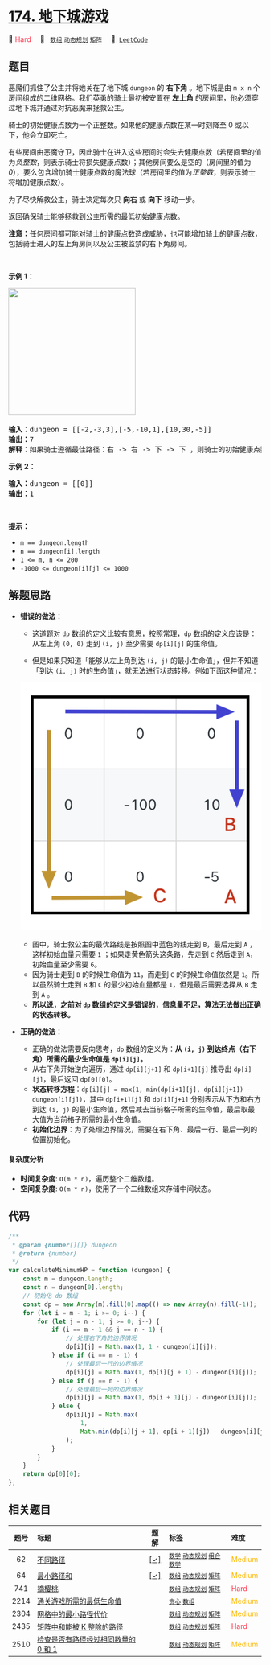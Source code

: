 # [174. 地下城游戏](https://leetcode.com/problems/dungeon-game)

🔴 <font color=#ff334b>Hard</font>&emsp; 🔖&ensp; [`数组`](/tag/array.md) [`动态规划`](/tag/dynamic-programming.md) [`矩阵`](/tag/matrix.md)&emsp; 🔗&ensp;[`LeetCode`](https://leetcode.com/problems/dungeon-game)

## 题目

<style type="text/css">table.dungeon, .dungeon th, .dungeon td {
  border:3px solid black;
}

 .dungeon th, .dungeon td {
    text-align: center;
    height: 70px;
    width: 70px;
}
</style>
<p>恶魔们抓住了公主并将她关在了地下城&nbsp;<code>dungeon</code> 的 <strong>右下角</strong> 。地下城是由 <code>m x n</code> 个房间组成的二维网格。我们英勇的骑士最初被安置在 <strong>左上角</strong> 的房间里，他必须穿过地下城并通过对抗恶魔来拯救公主。</p>

<p>骑士的初始健康点数为一个正整数。如果他的健康点数在某一时刻降至 0 或以下，他会立即死亡。</p>

<p>有些房间由恶魔守卫，因此骑士在进入这些房间时会失去健康点数（若房间里的值为<em>负整数</em>，则表示骑士将损失健康点数）；其他房间要么是空的（房间里的值为 <em>0</em>），要么包含增加骑士健康点数的魔法球（若房间里的值为<em>正整数</em>，则表示骑士将增加健康点数）。</p>

<p>为了尽快解救公主，骑士决定每次只 <strong>向右</strong> 或 <strong>向下</strong> 移动一步。</p>

<p>返回确保骑士能够拯救到公主所需的最低初始健康点数。</p>

<p><strong>注意：</strong>任何房间都可能对骑士的健康点数造成威胁，也可能增加骑士的健康点数，包括骑士进入的左上角房间以及公主被监禁的右下角房间。</p>

<p>&nbsp;</p>

<p><strong class="example">示例 1：</strong></p>
<img alt="" src="https://assets.leetcode.com/uploads/2021/03/13/dungeon-grid-1.jpg" style="width: 253px; height: 253px;" />
<pre>
<strong>输入：</strong>dungeon = [[-2,-3,3],[-5,-10,1],[10,30,-5]]
<strong>输出：</strong>7
<strong>解释：</strong>如果骑士遵循最佳路径：右 -&gt; 右 -&gt; 下 -&gt; 下 ，则骑士的初始健康点数至少为 7 。</pre>

<p><strong class="example">示例 2：</strong></p>

<pre>
<strong>输入：</strong>dungeon = [[0]]
<strong>输出：</strong>1
</pre>

<p>&nbsp;</p>

<p><strong>提示：</strong></p>

<ul>
	<li><code>m == dungeon.length</code></li>
	<li><code>n == dungeon[i].length</code></li>
	<li><code>1 &lt;= m, n &lt;= 200</code></li>
	<li><code>-1000 &lt;= dungeon[i][j] &lt;= 1000</code></li>
</ul>


## 解题思路

- **错误的做法**：

  - 这道题对 `dp` 数组的定义比较有意思，按照常理，`dp` 数组的定义应该是：从左上角 `(0, 0)` 走到 `(i, j)` 至少需要 `dp[i][j]` 的生命值。

  - 但是如果只知道「能够从左上角到达 `(i, j)` 的最小生命值」，但并不知道「到达 `(i, j)` 时的生命值」，就无法进行状态转移。例如下面这种情况：

  ![](../image/174.png)

  - 图中，骑士救公主的最优路线是按照图中蓝色的线走到 `B`，最后走到 `A` ，这样初始血量只需要 `1` ；如果走黄色箭头这条路，先走到 `C` 然后走到 `A`，初始血量至少需要 `6`。
  - 因为骑士走到 `B` 的时候生命值为 `11`，而走到 `C` 的时候生命值依然是 `1`。所以虽然骑士走到 `B` 和 `C` 的最少初始血量都是 `1`，但是最后需要选择从 `B` 走到 `A` 。
  - **所以说，之前对 `dp` 数组的定义是错误的，信息量不足，算法无法做出正确的状态转移。**

- **正确的做法**：

  - 正确的做法需要反向思考，`dp` 数组的定义为：**从 `(i, j)` 到达终点（右下角）所需的最少生命值是 `dp[i][j]`。**
  - 从右下角开始逆向遍历，通过 `dp[i][j+1]` 和 `dp[i+1][j]` 推导出 `dp[i][j]`，最后返回 `dp[0][0]`。
  - **状态转移方程**：`dp[i][j] = max(1, min(dp[i+1][j], dp[i][j+1]) - dungeon[i][j])`，其中 `dp[i+1][j]` 和 `dp[i][j+1]` 分别表示从下方和右方到达 `(i, j)` 的最小生命值，然后减去当前格子所需的生命值，最后取最大值为当前格子所需的最小生命值。
  - **初始化边界**：为了处理边界情况，需要在右下角、最后一行、最后一列的位置初始化。

#### 复杂度分析

- **时间复杂度**: `O(m * n)`，遍历整个二维数组。
- **空间复杂度**: `O(m * n)`，使用了一个二维数组来存储中间状态。

## 代码

```javascript
/**
 * @param {number[][]} dungeon
 * @return {number}
 */
var calculateMinimumHP = function (dungeon) {
	const m = dungeon.length;
	const n = dungeon[0].length;
	// 初始化 dp 数组
	const dp = new Array(m).fill(0).map(() => new Array(n).fill(-1));
	for (let i = m - 1; i >= 0; i--) {
		for (let j = n - 1; j >= 0; j--) {
			if (i == m - 1 && j == n - 1) {
				// 处理右下角的边界情况
				dp[i][j] = Math.max(1, 1 - dungeon[i][j]);
			} else if (i == m - 1) {
				// 处理最后一行的边界情况
				dp[i][j] = Math.max(1, dp[i][j + 1] - dungeon[i][j]);
			} else if (j == n - 1) {
				// 处理最后一列的边界情况
				dp[i][j] = Math.max(1, dp[i + 1][j] - dungeon[i][j]);
			} else {
				dp[i][j] = Math.max(
					1,
					Math.min(dp[i][j + 1], dp[i + 1][j]) - dungeon[i][j]
				);
			}
		}
	}
	return dp[0][0];
};
```

## 相关题目

<!-- prettier-ignore -->
| 题号 | 标题 | 题解 | 标签 | 难度 |
| :------: | :------ | :------: | :------ | :------ |
| 62 | [不同路径](https://leetcode.com/problems/unique-paths) | [[✓]](/problem/0062.md) |  [`数学`](/tag/math.md) [`动态规划`](/tag/dynamic-programming.md) [`组合数学`](/tag/combinatorics.md) | <font color=#ffb800>Medium</font> |
| 64 | [最小路径和](https://leetcode.com/problems/minimum-path-sum) | [[✓]](/problem/0064.md) |  [`数组`](/tag/array.md) [`动态规划`](/tag/dynamic-programming.md) [`矩阵`](/tag/matrix.md) | <font color=#ffb800>Medium</font> |
| 741 | [摘樱桃](https://leetcode.com/problems/cherry-pickup) |  |  [`数组`](/tag/array.md) [`动态规划`](/tag/dynamic-programming.md) [`矩阵`](/tag/matrix.md) | <font color=#ff334b>Hard</font> |
| 2214 | [通关游戏所需的最低生命值](https://leetcode.com/problems/minimum-health-to-beat-game) |  |  [`贪心`](/tag/greedy.md) [`数组`](/tag/array.md) | <font color=#ffb800>Medium</font> |
| 2304 | [网格中的最小路径代价](https://leetcode.com/problems/minimum-path-cost-in-a-grid) |  |  [`数组`](/tag/array.md) [`动态规划`](/tag/dynamic-programming.md) [`矩阵`](/tag/matrix.md) | <font color=#ffb800>Medium</font> |
| 2435 | [矩阵中和能被 K 整除的路径](https://leetcode.com/problems/paths-in-matrix-whose-sum-is-divisible-by-k) |  |  [`数组`](/tag/array.md) [`动态规划`](/tag/dynamic-programming.md) [`矩阵`](/tag/matrix.md) | <font color=#ff334b>Hard</font> |
| 2510 | [检查是否有路径经过相同数量的 0 和 1](https://leetcode.com/problems/check-if-there-is-a-path-with-equal-number-of-0s-and-1s) |  |  [`数组`](/tag/array.md) [`动态规划`](/tag/dynamic-programming.md) [`矩阵`](/tag/matrix.md) | <font color=#ffb800>Medium</font> |